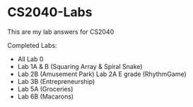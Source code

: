 # CS2040-Labs
This are my lab answers for CS2040

Completed Labs:
- All Lab 0
- Lab 1A & B (Squaring Array & Spiral Snake)
- Lab 2B (Amusement Park) Lab 2A E grade (RhythmGame)
- Lab 3B (Entrepreneurship)
- Lab 5A (Groceries)
- Lab 6B (Macarons)
